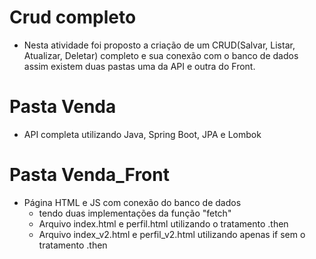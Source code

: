 # Crud completo
- Nesta atividade foi proposto a criação de um CRUD(Salvar, Listar, Atualizar, Deletar) completo e sua conexão com o banco de dados assim existem duas pastas uma da API e outra do Front.

# Pasta Venda
 - API completa utilizando Java, Spring Boot, JPA e Lombok

 # Pasta Venda_Front
 - Página HTML e JS com conexão do banco de dados
    - tendo duas implementações da função "fetch"
     - Arquivo index.html e perfil.html utilizando o tratamento .then
     - Arquivo index_v2.html e perfil_v2.html utilizando apenas if sem o tratamento .then
